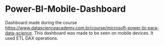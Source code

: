 # Power-BI-Mobile-Dashboard
Dashboard made during the course https://www.datascienceacademy.com.br/course/microsoft-power-bi-para-data-science. This dashboard was made to be seen on mobile devices. It used ETL DAX operations.
